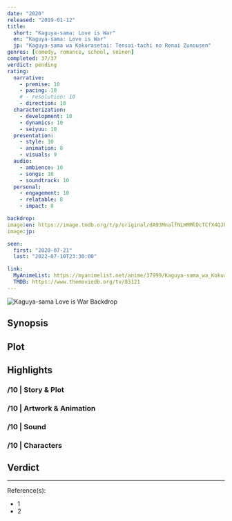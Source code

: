 ```yaml
---
date: "2020"
released: "2019-01-12"
title:
  short: "Kaguya-sama: Love is War"
  en: "Kaguya-sama: Love is War"
  jp: "Kaguya-sama wa Kokurasetai: Tensai-tachi no Renai Zunousen"
genres: [comedy, romance, school, seinen]
completed: 37/37
verdict: pending
rating:
  narrative:
    - premise: 10
    - pacing: 10
    # - resolution: 10
    - direction: 10
  characterization:
    - development: 10
    - dynamics: 10
    - seiyuu: 10
  presentation:
    - style: 10
    - animation: 8
    - visuals: 9
  audio:
    - ambience: 10
    - songs: 10
    - soundtrack: 10
  personal:
    - engagement: 10
    - relatable: 8
    - impact: 8

backdrop:
image:en: https://image.tmdb.org/t/p/original/dA93MnalfNLHMMlDcTCfX4QJb5Q.jpg
image:jp:

seen:
  first: "2020-07-21"
  last: "2022-07-10T23:30:00"

link:
  MyAnimeList: https://myanimelist.net/anime/37999/Kaguya-sama_wa_Kokurasetai__Tensai-tachi_no_Renai_Zunousen
  TMDB: https://www.themoviedb.org/tv/83121
---
```


![Kaguya-sama Love is War Backdrop](https://image.tmdb.org/t/p/original/dJ8yrSokdTMnhKJw06MllSfCegb.jpg)

## Synopsis

## Plot

## Highlights

### /10 | Story & Plot

### /10 | Artwork & Animation

### /10 | Sound

### /10 | Characters

## Verdict

<!-- SPOILERS -->

<!-- CLOSING -->

---
Reference(s):

- 1
- 2
